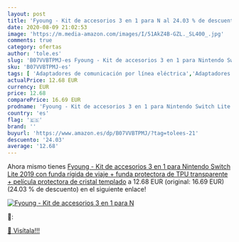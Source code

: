 ```yaml
---
layout: post
title: 'Fyoung - Kit de accesorios 3 en 1 para N al 24.03 % de descuento'
date: 2020-08-09 21:02:53
image: 'https://m.media-amazon.com/images/I/51AkZ4B-GZL._SL400_.jpg'
comments: true
category: ofertas
author: 'tole.es'
slug: 'B07VVBTPMJ-es Fyoung - Kit de accesorios 3 en 1 para Nintendo Switch...'
sku: 'B07VVBTPMJ-es'
tags: [ 'Adaptadores de comunicación por línea eléctrica','Adaptadores de red','Dispositivos de red','Informática','nintendo', ]
actualPrice: 12.68 EUR
currency: EUR
price: 12.68
comparePrice: 16.69 EUR
prodname: 'Fyoung - Kit de accesorios 3 en 1 para Nintendo Switch Lite 2019 con funda rígida de viaje + funda protectora de TPU transparente + película protectora de cristal templado'
country: 'es'
flag: '🇪🇸'
brand: ''
buyurl: 'https://www.amazon.es/dp/B07VVBTPMJ/?tag=tolees-21'
descuento: '24.03'
average: '12.68'
---
```


Ahora mismo tienes [Fyoung - Kit de accesorios 3 en 1 para Nintendo Switch Lite 2019 con funda rígida de viaje + funda protectora de TPU transparente + película protectora de cristal templado](https://www.amazon.es/dp/B07VVBTPMJ/?tag=tolees-21) a 12.68 EUR (original: 16.69 EUR) (24.03 %  de descuento) en el siguiente enlace!

[![Fyoung - Kit de accesorios 3 en 1 para N](https://m.media-amazon.com/images/I/51AkZ4B-GZL._SL400_.jpg)](https://www.amazon.es/dp/B07VVBTPMJ/?tag=tolees-21)

🔎:


[🛒 Visítala!!!](https://www.amazon.es/dp/B07VVBTPMJ/?tag=tolees-21)
